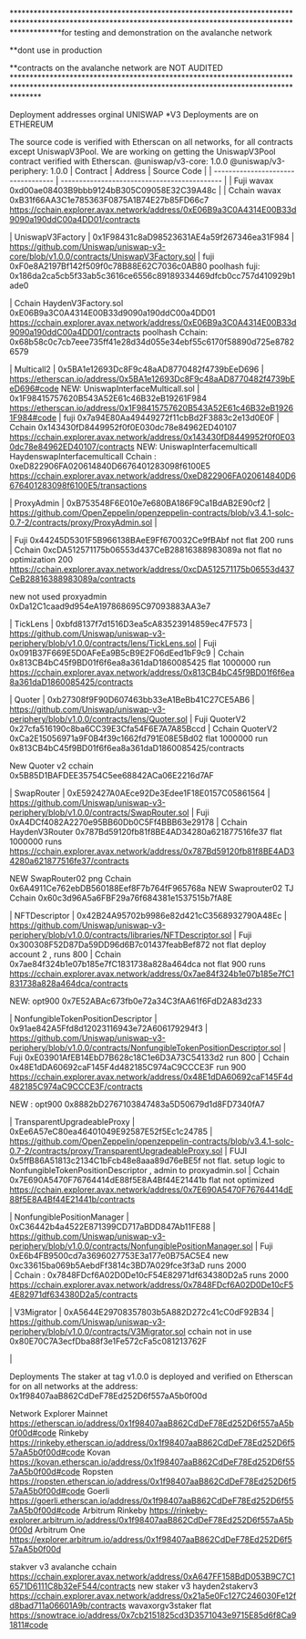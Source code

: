 ***********************************************************************************************************************************************************for testing and demonstration on the 
avalanche network

**dont use in production 

**contracts on the avalanche network  are NOT AUDITED ******************************************************************************************************************************************************


Deployment addresses
orginal UNISWAP *V3 Deployments are on ETHEREUM

The source code is verified with Etherscan on all networks, for all contracts except UniswapV3Pool. We are working on getting the UniswapV3Pool contract verified with Etherscan.
@uniswap/v3-core: 1.0.0
@uniswap/v3-periphery: 1.0.0
| Contract | Address | Source Code | | ---------------------------------- | -------------------------------------------- | 
| Fuji wavax 0xd00ae08403B9bbb9124bB305C09058E32C39A48c | 
| Cchain wavax 0xB31f66AA3C1e785363F0875A1B74E27b85FD66c7 https://cchain.explorer.avax.network/address/0xE06B9a3C0A4314E00B33d9090a190ddC00a4DD01/contracts 

| UniswapV3Factory | 0x1F98431c8aD98523631AE4a59f267346ea31F984 | https://github.com/Uniswap/uniswap-v3-core/blob/v1.0.0/contracts/UniswapV3Factory.sol 
| fuji 0xF0e8A2197Bf142f509f0c78B88E62C7036c0AB80
poolhash fuji: 0x186da2ca5cb5f33ab5c3616ce6556c89189334469dfcb0cc757d410929b1ade0

| Cchain HaydenV3Factory.sol 0xE06B9a3C0A4314E00B33d9090a190ddC00a4DD01 https://cchain.explorer.avax.network/address/0xE06B9a3C0A4314E00B33d9090a190ddC00a4DD01/contracts 
poolhash Cchain: 0x68b58c0c7cb7eee735ff41e28d34d055e34ebf55c6170f58890d725e87826579

| Multicall2 | 0x5BA1e12693Dc8F9c48aAD8770482f4739bEeD696 | https://etherscan.io/address/0x5BA1e12693Dc8F9c48aAD8770482f4739bEeD696#code 
NEW: UniswapInterfaceMulticall.sol | 0x1F98415757620B543A52E61c46B32eB19261F984  https://etherscan.io/address/0x1F98415757620B543A52E61c46B32eB19261F984#code
| fuji 0x7a94E80Aa49449272f11cbBd2F3883c2e13d0E0F 
| Cchain 0x143430fD8449952f0f0E030dc78e84962ED40107 https://cchain.explorer.avax.network/address/0x143430fD8449952f0f0E030dc78e84962ED40107/contracts
NEW: UniswapInterfacemulticall      HaydenswapInterfacemulticall  Cchain : 0xeD822906FA020614840D6676401283098f6100E5  https://cchain.explorer.avax.network/address/0xeD822906FA020614840D6676401283098f6100E5/transactions

| ProxyAdmin | 0xB753548F6E010e7e680BA186F9Ca1BdAB2E90cf2 | https://github.com/OpenZeppelin/openzeppelin-contracts/blob/v3.4.1-solc-0.7-2/contracts/proxy/ProxyAdmin.sol |

| Fuji 0x44245D5301F5B966138BAeE9Ff670032Ce9fBAbf not flat 200 runs
| Cchain 0xcDA512571175b06553d437CeB28816388983089a not flat no optimization 200 https://cchain.explorer.avax.network/address/0xcDA512571175b06553d437CeB28816388983089a/contracts

new not used   proxyadmin   0xDa12C1caad9d954eA197868695C97093883AA3e7

| TickLens | 0xbfd8137f7d1516D3ea5cA83523914859ec47F573 | https://github.com/Uniswap/uniswap-v3-periphery/blob/v1.0.0/contracts/lens/TickLens.sol 
| Fuji 0x091B37F669E5D0AFeEa9B5cB9E2F06dEed1bF9c9 
| Cchain 0x813CB4bC45f9BD01f6f6ea8a361daD1860085425 flat 1000000 run https://cchain.explorer.avax.network/address/0x813CB4bC45f9BD01f6f6ea8a361daD1860085425/contracts

| Quoter | 0xb27308f9F90D607463bb33eA1BeBb41C27CE5AB6 | https://github.com/Uniswap/uniswap-v3-periphery/blob/v1.0.0/contracts/lens/Quoter.sol 
| Fuji QuoterV2 0x27cfa516190c8ba6CC39E3Cfa54F6E7A7A85Bccd 
| Cchain QuoterV2 0xCa2E15056971a9F0B4f39c1662fd791E08E5Bd02 flat 1000000 run 0x813CB4bC45f9BD01f6f6ea8a361daD1860085425/contracts

New Quoter v2 cchain 0x5B85D1BAFDEE35754C5ee68842ACa06E2216d7AF

| SwapRouter | 0xE592427A0AEce92De3Edee1F18E0157C05861564 | https://github.com/Uniswap/uniswap-v3-periphery/blob/v1.0.0/contracts/SwapRouter.sol 
| Fuji 0xA4DCf4082A2270e95BB60Db0C5Ff4BBB63e29178 
| Cchain HaydenV3Router 0x787Bd59120fb81f8BE4AD34280a621877516fe37 flat 1000000 runs https://cchain.explorer.avax.network/address/0x787Bd59120fb81f8BE4AD34280a621877516fe37/contracts

NEW SwapRouter02 png Cchain 0x6A4911Ce762ebDB560188Eef8F7b764fF965768a
NEW Swaprouter02 TJ Cchain 0x60c3d96A5a6FBF29a76f684381e1537515b7fA8E

| NFTDescriptor | 0x42B24A95702b9986e82d421cC3568932790A48Ec | https://github.com/Uniswap/uniswap-v3-periphery/blob/v1.0.0/contracts/libraries/NFTDescriptor.sol 
| Fuji 0x300308F52D87Da59DD96d6B7c01437feabBef872 not flat deploy account 2 , runs 800 
| Cchain 0x7ae84f324b1e07b185e7fC1831738a828a464dca not flat 900 runs https://cchain.explorer.avax.network/address/0x7ae84f324b1e07b185e7fC1831738a828a464dca/contracts

NEW: opt900  0x7E52ABAc673fb0e72a34C3fAA61f6FdD2A83d233

| NonfungibleTokenPositionDescriptor | 0x91ae842A5Ffd8d12023116943e72A606179294f3 | https://github.com/Uniswap/uniswap-v3-periphery/blob/v1.0.0/contracts/NonfungibleTokenPositionDescriptor.sol 
| Fuji 0xE03901AfEB14EbD7B628c18C1e6D3A73C54133d2 run 800 
| Cchain 0x48E1dDA60692caF145F4d482185C974aC9CCCE3F run 900 https://cchain.explorer.avax.network/address/0x48E1dDA60692caF145F4d482185C974aC9CCCE3F/contracts

NEW : opt900  0x8882bD2767103847483a5D50679d1d8FD7340fA7

| TransparentUpgradeableProxy | 0xEe6A57eC80ea46401049E92587E52f5Ec1c24785 | https://github.com/OpenZeppelin/openzeppelin-contracts/blob/v3.4.1-solc-0.7-2/contracts/proxy/TransparentUpgradeableProxy.sol 
| FUJI 0x5ffB86A51813c2134C1bFcb48e8aaa89d76eBE5f not flat. setup logic to NonfungibleTokenPositionDescriptor , admin to proxyadmin.sol
| Cchain 0x7E690A5470F76764414dE88f5E8A4Bf44E21441b flat not optimized https://cchain.explorer.avax.network/address/0x7E690A5470F76764414dE88f5E8A4Bf44E21441b/contracts

| NonfungiblePositionManager | 0xC36442b4a4522E871399CD717aBDD847Ab11FE88 | https://github.com/Uniswap/uniswap-v3-periphery/blob/v1.0.0/contracts/NonfungiblePositionManager.sol | Fuji 0xE6b4FB9500cd7a3696027753E3a177e0B75AC5E4 new 0xc33615ba069b5AebdFf3814c3BD7A029fce3f3aD runs 2000  
| Cchain : 0x7848FDcf6A02D0De10cF54E82971df634380D2a5 runs 2000 https://cchain.explorer.avax.network/address/0x7848FDcf6A02D0De10cF54E82971df634380D2a5/contracts


| V3Migrator | 0xA5644E29708357803b5A882D272c41cC0dF92B34 | https://github.com/Uniswap/uniswap-v3-periphery/blob/v1.0.0/contracts/V3Migrator.sol 
cchain   not in use 0x80E70C7A3ecfDba88f3e1Fe572cFa5c081213762F

|

Deployments The staker at tag v1.0.0 is deployed and verified on Etherscan for on all networks at the address: 0x1f98407aaB862CdDeF78Ed252D6f557aA5b0f00d

Network Explorer Mainnet https://etherscan.io/address/0x1f98407aaB862CdDeF78Ed252D6f557aA5b0f00d#code Rinkeby https://rinkeby.etherscan.io/address/0x1f98407aaB862CdDeF78Ed252D6f557aA5b0f00d#code Kovan https://kovan.etherscan.io/address/0x1f98407aaB862CdDeF78Ed252D6f557aA5b0f00d#code Ropsten https://ropsten.etherscan.io/address/0x1f98407aaB862CdDeF78Ed252D6f557aA5b0f00d#code Goerli https://goerli.etherscan.io/address/0x1f98407aaB862CdDeF78Ed252D6f557aA5b0f00d#code Arbitrum Rinkeby https://rinkeby-explorer.arbitrum.io/address/0x1f98407aaB862CdDeF78Ed252D6f557aA5b0f00d Arbitrum One https://explorer.arbitrum.io/address/0x1f98407aaB862CdDeF78Ed252D6f557aA5b0f00d

stakver v3 avalanche cchain https://cchain.explorer.avax.network/address/0xA647FF158BdD053B9C7C16571D6111C8b32eF544/contracts
new staker v3   hayden2stakerv3 https://cchain.explorer.avax.network/address/0x21a5e0Fc127C246030Fe12fd8bad711a06601A9b/contracts
wavaxorgv3staker  flat  https://snowtrace.io/address/0x7cb2151825cd3D3571043e9715E85d6f8Ca91811#code
<!---
avadex/avadex is a ✨ special ✨ repository because its `README.md` (this file) appears on your GitHub profile.
You can click the Preview link to take a look at your changes.
--->
